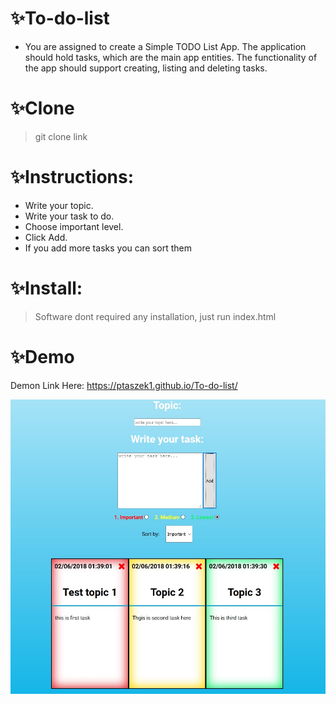# :sparkles:To-do-list

* You are assigned to create a Simple TODO List App. The application should hold tasks, which are the main app entities. The functionality of the app should support creating, listing and deleting tasks.

# :sparkles:Clone

> git clone link

# :sparkles:Instructions:

* Write your topic.
* Write your task to do.
* Choose important level.
* Click Add.
* If you add more tasks you can sort them

# :sparkles:Install:

> Software dont required any installation, just run index.html

# :sparkles:Demo

Demon Link Here: https://ptaszek1.github.io/To-do-list/

<img src="https://github.com/ptaszek1/To-do-list/blob/master/Javascript%20%26%20jQuery/img.jpg" width="600">

